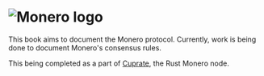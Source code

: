 # ![Monero logo](https://www.getmonero.org/press-kit/logos/monero-logo-symbol-on-white-480.png)

This book aims to document the Monero protocol. Currently, work is being done to document Monero's consensus rules.

This being completed as a part of [Cuprate](https://github.com/Cuprate/cuprate), the Rust Monero node.
